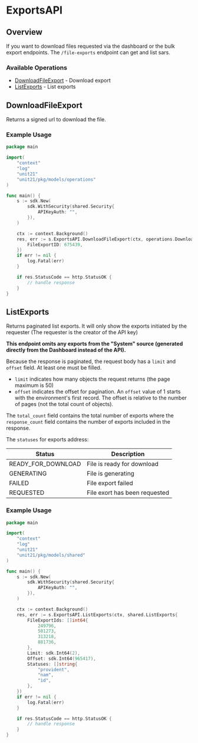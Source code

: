 # ExportsAPI

## Overview

If you want to download files requested via the dashboard or the bulk export endpoints. The `/file-exports` endpoint can get and list sars. 


### Available Operations

* [DownloadFileExport](#downloadfileexport) - Download export
* [ListExports](#listexports) - List exports

## DownloadFileExport

Returns a signed url to download the file.

### Example Usage

```go
package main

import(
	"context"
	"log"
	"unit21"
	"unit21/pkg/models/operations"
)

func main() {
    s := sdk.New(
        sdk.WithSecurity(shared.Security{
            APIKeyAuth: "",
        }),
    )

    ctx := context.Background()
    res, err := s.ExportsAPI.DownloadFileExport(ctx, operations.DownloadFileExportRequest{
        FileExportID: 675439,
    })
    if err != nil {
        log.Fatal(err)
    }

    if res.StatusCode == http.StatusOK {
        // handle response
    }
}
```

## ListExports

Returns paginated list exports. It will only show the exports initiated by the requester (The requester is the creator of the API key)

**This endpoint omits any exports from the "System" source (generated directly from the Dashboard instead of the API).**

Because the response is paginated, the request body has a `limit` and `offset` field. At least one must be filled.
* `limit`  indicates how many objects the request returns (the page maximum is 50)
* `offset` indicates the offset for pagination. An `offset` value of 1 starts with the environment's first record. The offset is relative to the number of pages (not the total count of objects).

The `total_count` field contains the total number of exports where the  `response_count` field contains the number of exports included in the response.

The `statuses` for exports address:

  | Status                   | Description                                             |
  |--------------------------|---------------------------------------------------------|
  | READY_FOR_DOWNLOAD	     | File is ready for download                              |
  | GENERATING	             | File is generating                                      |
  | FAILED                   | File export failed                                      |
  | REQUESTED	               | File exort has been requested                           |

### Example Usage

```go
package main

import(
	"context"
	"log"
	"unit21"
	"unit21/pkg/models/shared"
)

func main() {
    s := sdk.New(
        sdk.WithSecurity(shared.Security{
            APIKeyAuth: "",
        }),
    )

    ctx := context.Background()
    res, err := s.ExportsAPI.ListExports(ctx, shared.ListExports{
        FileExportIds: []int64{
            249796,
            581273,
            313218,
            881736,
        },
        Limit: sdk.Int64(2),
        Offset: sdk.Int64(965417),
        Statuses: []string{
            "provident",
            "nam",
            "id",
        },
    })
    if err != nil {
        log.Fatal(err)
    }

    if res.StatusCode == http.StatusOK {
        // handle response
    }
}
```
